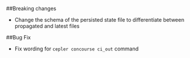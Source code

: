 ##Breaking changes
- Change the schema of the persisted state file to differentiate between propagated and latest files

##Bug Fix
- Fix wording for `cepler concourse ci_out` command
